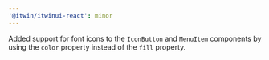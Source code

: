 ```yaml
---
'@itwin/itwinui-react': minor
---
```


Added support for font icons to the `IconButton` and `MenuItem` components by using the `color` property instead of the `fill` property.
